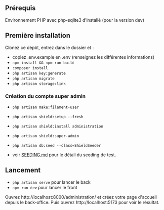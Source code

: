 ## Prérequis

Environnement PHP avec php-sqlite3 d'installé (pour la version dev)

## Première installation

Clonez ce dépôt, entrez dans le dossier et : 
- copiez .env.example en .env (renseignez les différentes informations)
- `npm install && npm run build`
- `composer install`
- `php artisan key:generate`
- `php artisan migrate`
- `php artisan storage:link`

### Création du compte super admin

- `php artisan make:filament-user`
- `php artisan shield:setup --fresh`
- `php artisan shield:install administration`
- `php artisan shield:super-admin`
- `php artisan db:seed --class=ShieldSeeder`

- voir [SEEDING.md](SEEDING.md) pour le détail du seeding de test.

## Lancement
- `php artisan serve` pour lancer le back
- `npm run dev` pour lancer le front

Ouvrez http://localhost:8000/administration/ et créez votre page d'accueil depuis le back-office.
Puis ouvrez http://localhost:5173 pour voir le résultat.